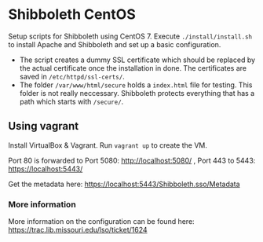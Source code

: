 Shibboleth CentOS
=================

Setup scripts for Shibboleth using CentOS 7. Execute `./install/install.sh` to install Apache and Shibboleth and set up a basic configuration.

* The script creates a dummy SSL certificate which should be replaced by the actual certificate once the installation in done. The certificates are saved in `/etc/httpd/ssl-certs/`.
* The folder `/var/www/html/secure` holds a `index.html` file for testing. This folder is not really neccessary. Shibboleth protects everything that has a path which starts with `/secure/`.

## Using vagrant

Install VirtualBox & Vagrant. Run `vagrant up` to create the VM.

Port 80 is forwarded to Port 5080: <http://localhost:5080/> , Port 443 to 5443: <https://localhost:5443/>

Get the metadata here: <https://localhost:5443/Shibboleth.sso/Metadata>

### More information

More information on the configuration can be found here: <https://trac.lib.missouri.edu/lso/ticket/1624>
